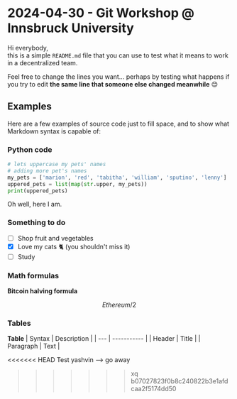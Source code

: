 # 2024-04-30 - Git Workshop @ Innsbruck University
Hi everybody,\
this is a simple `README.md` file that you can use to test what it means to work in a decentralized team.

Feel free to change the lines you want... perhaps by testing what happens if you try to edit **the same line that someone else changed meanwhile** 😊

## Examples
Here are a few examples of source code just to fill space, and to show what Markdown syntax is capable of:

### Python code
```python
# lets uppercase my pets' names
# adding more pet's names
my_pets = ['marion', 'red', 'tabitha', 'william', 'sputino', 'lenny']
uppered_pets = list(map(str.upper, my_pets))
print(uppered_pets)
```
Oh well, here I am.

### Something to do
- [ ] Shop fruit and vegetables
- [x] Love my cats 🐈 (you shouldn't miss it)
- [ ] Study 

### Math formulas
**Bitcoin halving formula**
```math
Ethereum/2
```
 
### Tables
__Table__
| Syntax | Description |
| --- | ----------- |
| Header | Title |
| Paragraph | Text |

<<<<<<< HEAD
Test yashvin --> go away


>>>>>>> xq
>>>>>>> b07027823f0b8c240822b3e1afdcaa2f5174dd50
